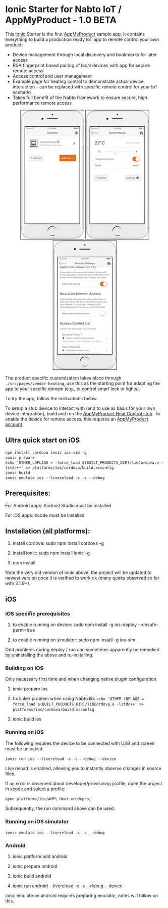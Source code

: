 # Ionic Starter for Nabto IoT / AppMyProduct - 1.0 BETA

This [Ionic](http://ionicframework.com) Starter is the first [AppMyProduct](https://www.appmyproduct.com) sample app. It contains everything to build a production ready IoT app to remote control your own product:

* Device management through local discovery and bookmarks for later access
* RSA fingerprint based pairing of local devices with app for secure remote access
* Access control and user management
* Example page for heating control to demonstrate actual device interaction - can be replaced with specific remote control for your IoT scenario
* Takes full benefit of the Nabto framework to ensure secure, high performance remote access

<p align="center">
<img border="1" src="images/overview_framed.png">
<img border="1" src="images/control_framed.png">
<img border="1" src="images/acl_framed.png">
</p>

The product specific customization takes place through `./src/pages/vendor-heating`, use this as the starting point for adapting the app to your specific domain (e.g., to control smart lock or lights).

To try the app, follow the instructions below.

To setup a stub device to interact with (and to use as basis for your own device integration), build and run the [AppMyProduct Heat Control stub](https://github.com/nabto/appmyproduct-device-stub). To enable the device for remote access, this requires an [AppMyProduct account](https://www.appmyproduct.com).

## Ultra quick start on iOS

```
npm install cordova ionic ios-sim -g
ionic prepare
echo 'OTHER_LDFLAGS = -force_load $(BUILT_PRODUCTS_DIR)/libCordova.a -lstdc++' >> platforms/ios/cordova/build.xcconfig
ionic build
ionic emulate ios --livereload -c -s --debug
```

## Prerequisites:

For Android apps: Android Studio must be installed

For iOS apps: Xcode must be installed

## Installation (all platforms):

1. install cordova: sudo npm install cordova -g

2. install ionic: sudo npm install ionic -g

3. npm install

Note the very old version of ionic above, the project will be updated to newest version once it is verified to work ok (many quirks observed so far with 2.1.9+).

## iOS

### iOS specific prerequisites

1. to enable running on device: sudo npm install -g ios-deploy --unsafe-perm=true

2. to enable running on simulator: sudo npm install -g ios-sim

Odd problems during deploy / run can sometimes apparently be remedied by uninstalling the above and re-installing.

### Building on iOS

Only necessary first time and when changing native plugin configuration.

1. ionic prepare ios

2. fix linker problem when using Nabto lib: `echo 'OTHER_LDFLAGS = -force_load $(BUILT_PRODUCTS_DIR)/libCordova.a -lstdc++' >> platforms/ios/cordova/build.xcconfig`

3. ionic build ios

### Running on iOS

The following requires the device to be connected with USB and screen must be unlocked:

```ionic run ios --livereload -c -s --debug --device```

Live reload is enabled, allowing you to instantly observe changes in source files.

If an error is observed about developer/provisining profile, open the project in xcode and select a profile:

```open platforms/ios/AMP\ Heat.xcodeproj```

Subsequently, the run command above can be used.

### Running on iOS simulator

```ionic emulate ios --livereload -c -s --debug```


### Android

1. ionic platform add android

2. ionic prepare android

3. ionic build android

4. ionic run android --livereload -c -s --debug --device

ionic emulate on android requires preparing emulator, notes will follow on this.


